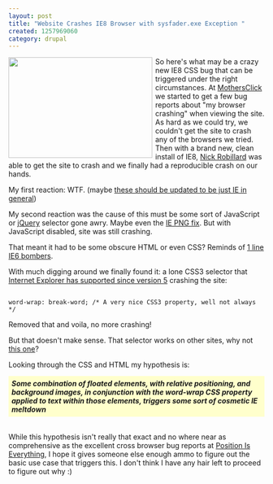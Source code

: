 ```yaml
--- 
layout: post
title: "Website Crashes IE8 Browser with sysfader.exe Exception "
created: 1257969060
category: drupal
---
```

<a href="http://tedserbinski.com/files/ie8-sysfader-exe.jpg" target="_blank"><img src="http://tedserbinski.com/files/ie8-sysfader-exe.jpg" style="float:left;margin:0 6px 6px 0;width:283px;height:198px" /></a> So here's what may be a crazy new IE8 CSS bug that can be triggered under the right circumstances. At <a href="http://www.mothersclick.com">MothersClick</a> we started to get a few bug reports about "my browser crashing" when viewing the site. As hard as we could try, we couldn't get the site to crash any of the browsers we tried. Then with a brand new, clean install of IE8, <a href="http://www.nickrobillard.ca">Nick Robillard</a> was able to get the site to crash and we finally had a reproducible crash on our hands.

<!--break-->

My first reaction: WTF. (maybe <a href="http://www.flickr.com/photos/starfeeder/3610592681/in/photostream/">these should be updated to be just IE in general</a>)

My second reaction was the cause of this must be some sort of JavaScript or <a href="http://jquery.com">jQuery</a> selector gone awry. Maybe even the <a href="http://www.dillerdesign.com/experiment/DD_belatedPNG/">IE PNG fix</a>. But with JavaScript disabled, site was still crashing.

That meant it had to be some obscure HTML or even CSS? Reminds of <a href="http://seo2.0.onreact.com/top-7-ways-to-crash-internet-explorer">1 line IE6 bombers</a>.

With much digging around we finally found it: a lone CSS3 selector that <a href="http://msdn.microsoft.com/en-us/library/cc351024%28VS.85%29.aspx">Internet Explorer has supported since version 5</a> crashing the site:

<code>
word-wrap: break-word; /* A very nice CSS3 property, well not always */
</code>

Removed that and voila, no more crashing!

But that doesn't make sense. That selector works on other sites, why not <a href="http://www.mothersclick.com">this one</a>?

Looking through the CSS and HTML my hypothesis is:

<div style="background:#ffc;padding:6px;font-weight:bold;font-style:italic">Some combination of floated elements, with relative positioning, and background images, in conjunction with the word-wrap CSS property applied to text within those elements, triggers some sort of cosmetic IE meltdown</div>
<br>

While this hypothesis isn't really that exact and no where near as comprehensive as the excellent cross browser bug reports at <a href="http://positioniseverything.net/">Position Is Everything</a>, I hope it gives someone else enough ammo to figure out the basic use case that triggers this. I don't think I have any hair left to proceed to figure out why :)
